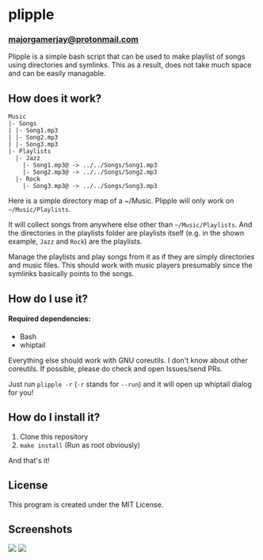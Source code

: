 # plipple
### majorgamerjay@protonmail.com
Plipple is a simple bash script that can be used to make playlist of songs using
directories and symlinks. This as a result, does not take much space and can be
easily managable.

## How does it work?

```
Music
|- Songs
| |- Song1.mp3
| |- Song2.mp3
| |- Song3.mp3
|- Playlists
  |- Jazz
    |- Song1.mp3@ -> ../../Songs/Song1.mp3
    |- Song2.mp3@ -> ../../Songs/Song2.mp3
  |- Rock
    |- Song3.mp3@ -> ../../Songs/Song3.mp3
```

Here is a simple directory map of a ~/Music. Plipple will only work on `~/Music/Playlists`.

It will collect songs from anywhere else other than `~/Music/Playlists`. And the directories
in the playlists folder are playlists itself (e.g. in the shown example, `Jazz` and `Rock`)
are the playlists.

Manage the playlists and play songs from it as if they are simply directories and music files.
This should work with music players presumably since the symlinks basically points to the songs.

## How do I use it?

#### Required dependencies:

- Bash
- whiptail

Everything else should work with GNU coreutils. I don't know about other coreutils. If possible,
please do check and open Issues/send PRs.

Just run `plipple -r` (`-r` stands for `--run`) and it will open up whiptail dialog for
you!

## How do I install it?

1. Clone this repository
2. `make install` (Run as root obviously)

And that's it!

## License

This program is created under the MIT License.

## Screenshots

<img src="https://i.imgur.com/MfU6Ccn.png">
<img src="https://i.imgur.com/y5oeqSQ.png">
